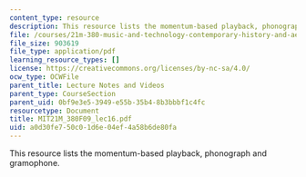 ```yaml
---
content_type: resource
description: This resource lists the momentum-based playback, phonograph and gramophone.
file: /courses/21m-380-music-and-technology-contemporary-history-and-aesthetics-fall-2009/a0d30fe750c01d6e04ef4a58b6de80fa_MIT21M_380F09_lec16.pdf
file_size: 903619
file_type: application/pdf
learning_resource_types: []
license: https://creativecommons.org/licenses/by-nc-sa/4.0/
ocw_type: OCWFile
parent_title: Lecture Notes and Videos
parent_type: CourseSection
parent_uid: 0bf9e3e5-3949-e55b-35b4-8b3bbbf1c4fc
resourcetype: Document
title: MIT21M_380F09_lec16.pdf
uid: a0d30fe7-50c0-1d6e-04ef-4a58b6de80fa
---
```

This resource lists the momentum-based playback, phonograph and gramophone.